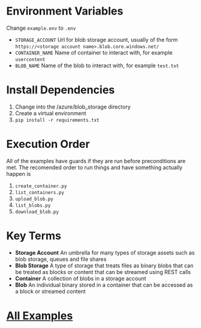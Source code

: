 # Environment Variables

Change `example.env` to `.env`

 - `STORAGE_ACCOUNT` Url for blob storage account, usually of the form `https://<storage account name>.blob.core.windows.net/`
 - `CONTAINER_NAME` Name of container to interact with, for example `usercontent`
 - `BLOB_NAME` Name of the blob to interact with, for example `test.txt`

# Install Dependencies

1. Change into the /azure/blob_storage directory
2. Create a virtual environment
3. `pip install -r requirements.txt`

# Execution Order

All of the examples have guards if they are run before preconditions are met. The recomended order to run things and have something actually happen is

 1. `create_container.py`
 2. `list_containers.py`
 3. `upload_blob.py`
 4. `list_blobs.py`
 5. `download_blob.py`

 # Key Terms

  - **Storage Account** An umbrella for many types of storage assets such as blob storage, queues and file shares
  - **Blob Storage** A type of storage that treats files as binary blobs that can be treated as blocks or content that can be streamed using REST calls
  - **Container** A collection of blobs in a storage account
  - **Blob** An individual binary stored in a container that can be accessed as a block or streamed content

# [All Examples](/README.md)